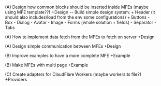 (A) Design how common blocks should be inserted inside MFEs
(maybe using MFE template??) +Design
-- Build simple design system:
    + Header (it should also includes/load from the env some configurations)
    + Buttons
    - Box
    - Dialog
    - Avatar
    - Image
    - Forms (whole solution + fields)
    - Separator
    - Tabs


(A) How to implement data fetch from the MFEs to fetch on server +Design

(A) Design simple communication between MFEs +Design

(B) Improve examples to have a more complete MFE +Example

(B) Make MFEs with multi page +Example

(C) Create adapters for CloudFlare Workers (maybe workers.ts file?) +Providers
